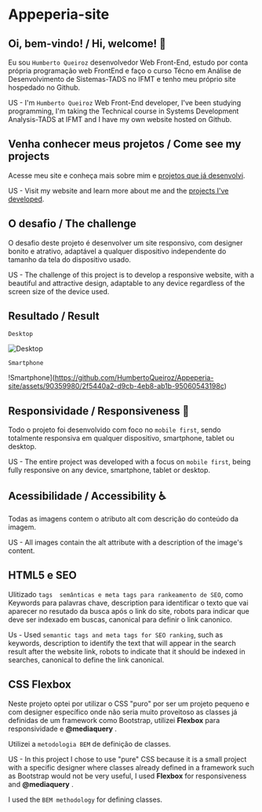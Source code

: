 # Appeperia-site

## Oi, bem-vindo! / Hi, welcome! 👋

Eu sou `Humberto Queiroz` desenvolvedor Web Front-End, estudo por conta própria programação web FrontEnd e faço o curso Técno em Análise de Desenvolvimento de Sistemas-TADS no IFMT e tenho meu próprio site hospedado no Github.

US - I'm `Humberto Queiroz` Web Front-End developer, I've been studying programming, I'm taking the Technical course in Systems Development Analysis-TADS at IFMT and I have my own website hosted on Github.

## Venha conhecer meus projetos / Come see my projects

Acesse meu site e conheça mais sobre mim e [projetos que já desenvolvi](https://humbertoqueiroz.github.io/).

US - Visit my website and learn more about me and the [projects I've developed](https://humbertoqueiroz.github.io/).

## O desafio / The challenge

O desafio deste projeto é desenvolver um site responsivo, com designer bonito e atrativo, adaptável a qualquer dispositivo independente do tamanho da tela do dispositivo usado.


US - The challenge of this project is to develop a responsive website, with a beautiful and attractive design, adaptable to any device regardless of the screen size of the device used.

## Resultado / Result

`Desktop`

![Desktop](https://user-images.githubusercontent.com/90359980/228668749-205f0726-cd14-4067-bc86-b6decccac807.png)

`Smartphone`

!Smartphone](https://github.com/HumbertoQueiroz/Appeperia-site/assets/90359980/2f5440a2-d9cb-4eb8-ab1b-95060543198c)



## Responsividade / Responsiveness 📲

Todo o projeto foi desenvolvido com foco no `mobile first`, sendo totalmente responsiva em qualquer dispositivo, smartphone, tablet ou desktop. 

US - The entire project was developed with a focus on `mobile first`, being fully responsive on any device, smartphone, tablet or desktop.

## Acessibilidade / Accessibility ♿

Todas as imagens contem o atributo alt com descrição do conteúdo da imagem.

US - All images contain the alt attribute with a description of the image's content.

## HTML5 e SEO

Ulitizado `tags  semânticas e meta tags para rankeamento de SEO`, como Keywords para palavras chave, description para identificar o texto que vai aparecer no resutado da busca após o link do site, robots para indicar que deve ser indexado em buscas, canonical para definir o link canonico. 

Us - Used `semantic tags and meta tags for SEO ranking`, such as keywords, description to identify the text that will appear in the search result after the website link, robots to indicate that it should be indexed in searches, canonical to define the link canonical.

## CSS Flexbox

Neste projeto optei por utilizar o CSS "puro" por ser um projeto pequeno e com designer específico onde não seria muito proveitoso as classes já definidas de um framework como Bootstrap, utilizei **Flexbox** para responsividade e **@mediaquery** .

Utilizei a `metodologia BEM` de definição de classes. 

US - In this project I chose to use "pure" CSS because it is a small project with a specific designer where classes already defined in a framework such as Bootstrap would not be very useful, I used **Flexbox** for responsiveness and **@mediaquery** .

I used the `BEM methodology` for defining classes.


